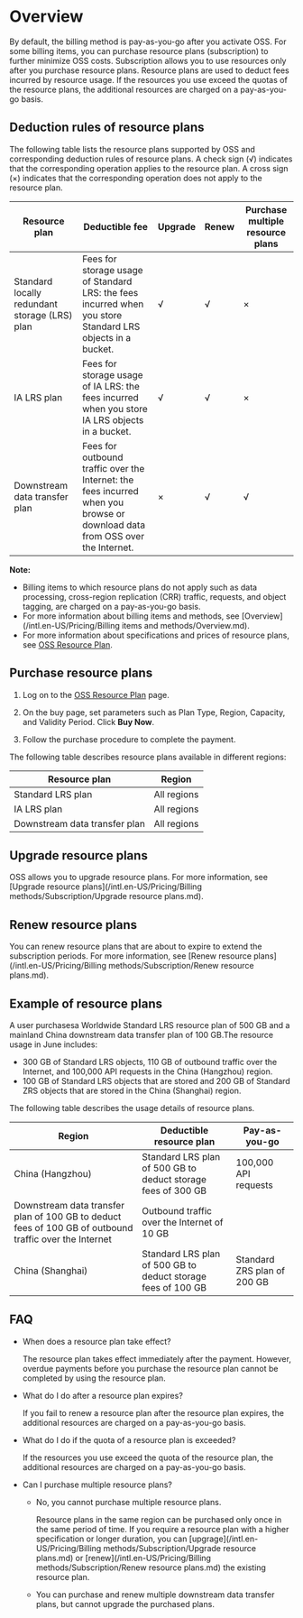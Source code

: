 # Overview

By default, the billing method is pay-as-you-go after you activate OSS. For some billing items, you can purchase resource plans \(subscription\) to further minimize OSS costs. Subscription allows you to use resources only after you purchase resource plans. Resource plans are used to deduct fees incurred by resource usage. If the resources you use exceed the quotas of the resource plans, the additional resources are charged on a pay-as-you-go basis.

## Deduction rules of resource plans

The following table lists the resource plans supported by OSS and corresponding deduction rules of resource plans. A check sign \(√\) indicates that the corresponding operation applies to the resource plan. A cross sign \(×\) indicates that the corresponding operation does not apply to the resource plan.

|Resource plan|Deductible fee|Upgrade|Renew|Purchase multiple resource plans|
|-------------|--------------|-------|-----|--------------------------------|
|Standard locally redundant storage \(LRS\) plan|Fees for storage usage of Standard LRS: the fees incurred when you store Standard LRS objects in a bucket.|√|√|×|
|IA LRS plan|Fees for storage usage of IA LRS: the fees incurred when you store IA LRS objects in a bucket.|√|√|×|
|Downstream data transfer plan|Fees for outbound traffic over the Internet: the fees incurred when you browse or download data from OSS over the Internet.|×|√|√|

**Note:**

-   Billing items to which resource plans do not apply such as data processing, cross-region replication \(CRR\) traffic, requests, and object tagging, are charged on a pay-as-you-go basis.
-   For more information about billing items and methods, see [Overview](/intl.en-US/Pricing/Billing items and methods/Overview.md).
-   For more information about specifications and prices of resource plans, see [OSS Resource Plan](https://common-buy-intl.alibabacloud.com/?spm=5176.8465980.bucket-list.2.11df6765PslE4M&commodityCode=oss_bag_intl#/buy).

## Purchase resource plans

1.  Log on to the [OSS Resource Plan](https://common-buy-intl.alibabacloud.com/?spm=5176.8465980.bucket-list.2.11df6765PslE4M&commodityCode=oss_bag_intl#/buy) page.

2.  On the buy page, set parameters such as Plan Type, Region, Capacity, and Validity Period. Click **Buy Now**.

3.  Follow the purchase procedure to complete the payment.


The following table describes resource plans available in different regions:

|Resource plan|Region|
|-------------|------|
|Standard LRS plan|All regions|
|IA LRS plan|All regions|
|Downstream data transfer plan|All regions|

## Upgrade resource plans

OSS allows you to upgrade resource plans. For more information, see [Upgrade resource plans](/intl.en-US/Pricing/Billing methods/Subscription/Upgrade resource plans.md).

## Renew resource plans

You can renew resource plans that are about to expire to extend the subscription periods. For more information, see [Renew resource plans](/intl.en-US/Pricing/Billing methods/Subscription/Renew resource plans.md).

## Example of resource plans

A user purchasesa Worldwide Standard LRS resource plan of 500 GB and a mainland China downstream data transfer plan of 100 GB.The resource usage in June includes:

-   300 GB of Standard LRS objects, 110 GB of outbound traffic over the Internet, and 100,000 API requests in the China \(Hangzhou\) region.
-   100 GB of Standard LRS objects that are stored and 200 GB of Standard ZRS objects that are stored in the China \(Shanghai\) region.

The following table describes the usage details of resource plans.

|Region|Deductible resource plan|Pay-as-you-go|
|------|------------------------|-------------|
|China \(Hangzhou\)|Standard LRS plan of 500 GB to deduct storage fees of 300 GB|100,000 API requests|
|Downstream data transfer plan of 100 GB to deduct fees of 100 GB of outbound traffic over the Internet|Outbound traffic over the Internet of 10 GB|
|China \(Shanghai\)|Standard LRS plan of 500 GB to deduct storage fees of 100 GB|Standard ZRS plan of 200 GB|

## FAQ

-   When does a resource plan take effect?

    The resource plan takes effect immediately after the payment. However, overdue payments before you purchase the resource plan cannot be completed by using the resource plan.

-   What do I do after a resource plan expires?

    If you fail to renew a resource plan after the resource plan expires, the additional resources are charged on a pay-as-you-go basis.

-   What do I do if the quota of a resource plan is exceeded?

    If the resources you use exceed the quota of the resource plan, the additional resources are charged on a pay-as-you-go basis.

-   Can I purchase multiple resource plans?
    -   No, you cannot purchase multiple resource plans.

        Resource plans in the same region can be purchased only once in the same period of time. If you require a resource plan with a higher specification or longer duration, you can [upgrage](/intl.en-US/Pricing/Billing methods/Subscription/Upgrade resource plans.md) or [renew](/intl.en-US/Pricing/Billing methods/Subscription/Renew resource plans.md) the existing resource plan.

    -   You can purchase and renew multiple downstream data transfer plans, but cannot upgrade the purchased plans.

